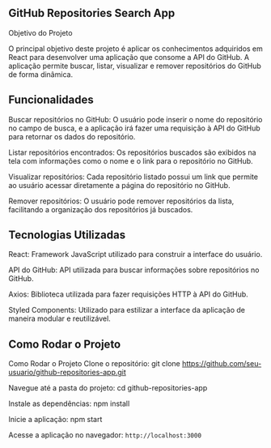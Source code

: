 ## GitHub Repositories Search App

Objetivo do Projeto

O principal objetivo deste projeto é aplicar os conhecimentos adquiridos em React para desenvolver uma aplicação que consome a API do GitHub. A aplicação permite buscar, listar, visualizar e remover repositórios do GitHub de forma dinâmica.

## Funcionalidades
Buscar repositórios no GitHub: O usuário pode inserir o nome do repositório no campo de busca, e a aplicação irá fazer uma requisição à API do GitHub para retornar os dados do repositório.

Listar repositórios encontrados: Os repositórios buscados são exibidos na tela com informações como o nome e o link para o repositório no GitHub.

Visualizar repositórios: Cada repositório listado possui um link que permite ao usuário acessar diretamente a página do repositório no GitHub.

Remover repositórios: O usuário pode remover repositórios da lista, facilitando a organização dos repositórios já buscados.

## Tecnologias Utilizadas

React: Framework JavaScript utilizado para construir a interface do usuário.

API do GitHub: API utilizada para buscar informações sobre repositórios no GitHub.

Axios: Biblioteca utilizada para fazer requisições HTTP à API do GitHub.

Styled Components: Utilizado para estilizar a interface da aplicação de maneira modular e reutilizável.

## Como Rodar o Projeto

Como Rodar o Projeto
Clone o repositório:
git clone https://github.com/seu-usuario/github-repositories-app.git

Navegue até a pasta do projeto:
cd github-repositories-app

Instale as dependências:
npm install

Inicie a aplicação:
npm start

Acesse a aplicação no navegador:
`http://localhost:3000`
